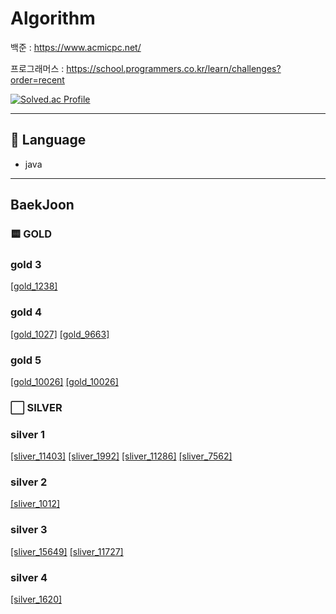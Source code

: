 # Algorithm

백준 : https://www.acmicpc.net/


프로그래머스 : https://school.programmers.co.kr/learn/challenges?order=recent

[![Solved.ac Profile](http://mazassumnida.wtf/api/v2/generate_badge?boj=wlwhdrnjs1)](https://solved.ac/wlwhdrnjs1/)

---

## 📖 Language
- java

---

## BaekJoon
### 🟨 GOLD
### gold 3
[[gold_1238]](https://github.com/jijongkwon/Algorithm/blob/main/src/main/java/baekjoon/gold/gold3/gold_1238)

### gold 4
[[gold_1027]](https://github.com/jijongkwon/Algorithm/blob/main/src/main/java/baekjoon/gold/gold4/gold_1027)
[[gold_9663]](https://github.com/jijongkwon/Algorithm/blob/main/src/main/java/baekjoon/gold/gold4/gold_9663)

### gold 5
[[gold_10026]](https://github.com/jijongkwon/Algorithm/blob/main/src/main/java/baekjoon/gold/gold5/gold_10026)
[[gold_10026]](https://github.com/jijongkwon/Algorithm/blob/main/src/main/java/baekjoon/gold/gold5/gold_7569)

### ⬜️ SILVER
### silver 1
[[sliver_11403]](https://github.com/jijongkwon/Algorithm/blob/main/src/main/java/baekjoon/silver/silver1/silver_11403)
[[sliver_1992]](https://github.com/jijongkwon/Algorithm/blob/main/src/main/java/baekjoon/silver/silver1/silver_1992)
[[sliver_11286]](https://github.com/jijongkwon/Algorithm/blob/main/src/main/java/baekjoon/silver/silver1/silver_11286)
[[sliver_7562]](https://github.com/jijongkwon/Algorithm/blob/main/src/main/java/baekjoon/silver/silver1/silver_7562)

### silver 2
[[sliver_1012]](https://github.com/jijongkwon/Algorithm/blob/main/src/main/java/baekjoon/silver/silver2/silver_1012)

### silver 3
[[sliver_15649]](https://github.com/jijongkwon/Algorithm/blob/main/src/main/java/baekjoon/silver/silver2/silver_15659)
[[sliver_11727]](https://github.com/jijongkwon/Algorithm/blob/main/src/main/java/baekjoon/silver/silver2/silver_11727)

### silver 4
[[silver_1620]](https://github.com/jijongkwon/Algorithm/blob/main/src/main/java/baekjoon/silver/silver4/silver_1620)
